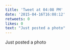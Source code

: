 ```yaml
---
title: 'Tweet at 04:08 PM'
date: '2015-04-16T16:08:12'
retweets: 0
likes: 0
text: "Just posted a photo"
---
```

Just posted a photo